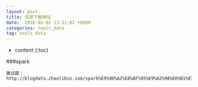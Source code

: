 ```yaml
---
layout: post
title: 资源下载地址
date:  2016-01-01 13:31:01 +0800
categories: tools_data
tag: tools_data
---
```


* content
{:toc}

###spark
    
    面试题：http://blogdata.zhaolibin.com/spark%E9%9D%A2%E8%AF%95%E9%A2%98%E6%B1%87%E6%80%BB.pdf

###